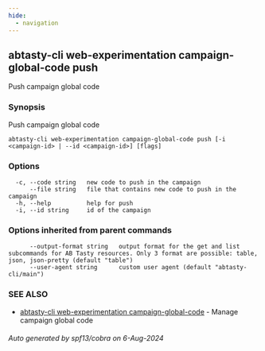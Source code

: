```yaml
---
hide:
  - navigation
---
```

## abtasty-cli web-experimentation campaign-global-code push

Push campaign global code

### Synopsis

Push campaign global code

```
abtasty-cli web-experimentation campaign-global-code push [-i <campaign-id> | --id <campaign-id>] [flags]
```

### Options

```
  -c, --code string   new code to push in the campaign
      --file string   file that contains new code to push in the campaign
  -h, --help          help for push
  -i, --id string     id of the campaign
```

### Options inherited from parent commands

```
      --output-format string   output format for the get and list subcommands for AB Tasty resources. Only 3 format are possible: table, json, json-pretty (default "table")
      --user-agent string      custom user agent (default "abtasty-cli/main")
```

### SEE ALSO

* [abtasty-cli web-experimentation campaign-global-code](abtasty-cli_web-experimentation_campaign-global-code.md)	 - Manage campaign global code

###### Auto generated by spf13/cobra on 6-Aug-2024
